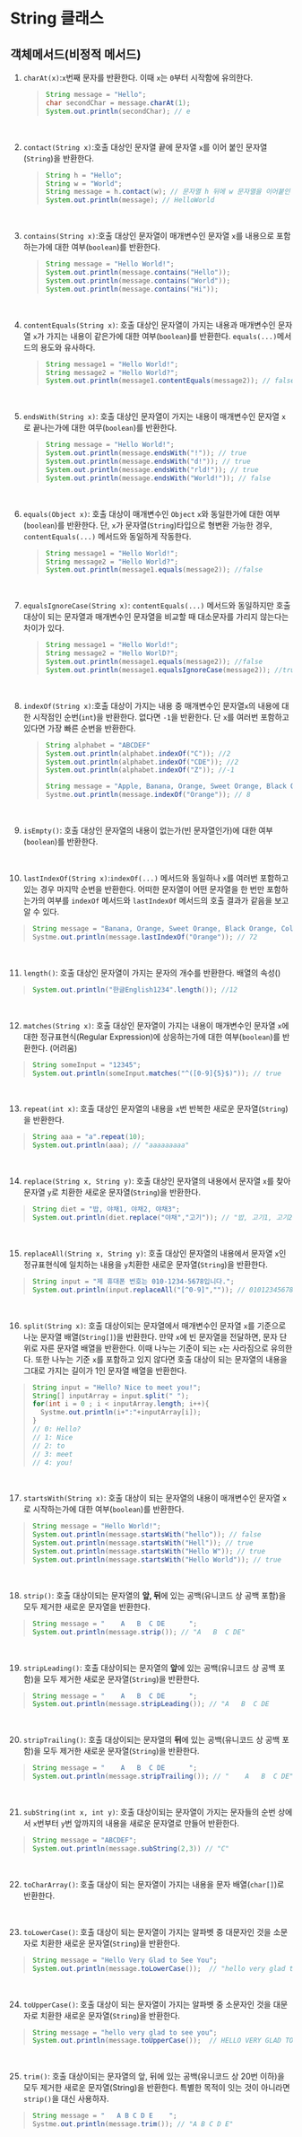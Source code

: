 # String 클래스

## 객체메서드(비정적 메서드)
1. `charAt(x)`:`x`번째 문자를 반환한다. 이때 `x`는 `0`부터 시작함에 유의한다. 
    >```java
    > String message = "Hello";
    > char secondChar = message.charAt(1);
    > System.out.println(secondChar); // e  
    >```
<br>

2. `contact(String x)`:호출 대상인 문자열 끝에 문자열 `x`를 이어 붙인 문자열(`String`)을 반환한다.
    >```java
    >String h = "Hello";
    >String w = "World";
    >String message = h.contact(w); // 문자열 h 뒤에 w 문자열을 이어붙인 문자열을 반환..
    >System.out.println(message); // HelloWorld
    >```
<br>

3. `contains(String x)`:호출 대상인 문자열이 매개변수인 문자열 `x`를 내용으로 포함하는가에 대한 여부(`boolean`)를 반환한다.
    >```java
    >String message = "Hello World!";
    >System.out.println(message.contains("Hello"));
    >System.out.println(message.contains("World"));
    >System.out.println(message.contains("Hi"));
    >```
<br>

4. `contentEquals(String x)`: 호출 대상인 문자열이 가지는 내용과 매개변수인 문자열 `x`가 가지는 내용이 같은가에 대한 여부(`boolean`)를 반환한다. `equals(...)`메서드의 용도와 유사하다.
   >```java
   >String message1 = "Hello World!";
   >String message2 = "Hello World?";
   >System.out.println(message1.contentEquals(message2)); // false
   >```
<br>

5. `endsWith(String x)`: 호출 대상인 문자열이 가지는 내용이 매개변수인 문자열 `x`로 끝나는가에 대한 여무(`boolean`)를 반환한다.
   >```java
   >String message = "Hello World!"; 
   >System.out.println(message.endsWith("!")); // true
   >System.out.println(message.endsWith("d!")); // true
   >System.out.println(message.endsWith("rld!")); // true
   >System.out.println(message.endsWith("World!")); // false
   >```
<br>

6. `equals(Object x)`: 호출 대상이 매개변수인 `Object` `x`와 동일한가에 대한 여부(`boolean`)를 반환한다. 단, `x`가 문자열(`String`)타입으로 형변환 가능한 경우, `contentEquals(...)` 메서드와 동일하게 작동한다.
   >```java
   >String message1 = "Hello World!"; 
   >String message2 = "Hello World?";
   >System.out.println(message1.equals(message2)); //false
   >```
<br>

7. `equalsIgnoreCase(String x)`: `contentEquals(...)` 메서드와 동일하지만 호출 대상이 되는 문자열과 매개변수인 문자열을 비교할 때 대소문자를 가리지 않는다는 차이가 있다.
   >```java
   >String message1 = "Hello World!"; 
   >String message2 = "Hello WorlD?";
   >System.out.println(message1.equals(message2)); //false
   >System.out.println(message1.equalsIgnoreCase(message2)); //true
   >```
<br>

8. `indexOf(String x)`:호출 대상이 가지는 내용 중 매개변수인 문자열`x`의 내용에 대한 시작점인 순번(`int`)을 반환한다. 없다면 `-1`을 반환한다. 단 `x`를 여러번 포함하고 있다면 가장 빠른 순번을 반환한다.
   >```java
   >String alphabet = "ABCDEF"
   >System.out.println(alphabet.indexOf("C")); //2
   >System.out.println(alphabet.indexOf("CDE")); //2
   >System.out.println(alphabet.indexOf("Z")); //-1
   >```
   >
   >```java
   >String message = "Apple, Banana, Orange, Sweet Orange, Black Orange, Color Orange, Oranges, More Oranges";
   >Systme.out.println(message.indexOf("Orange")); // 8
   >```
<br>

9. `isEmpty()`: 호출 대상인 문자열의 내용이 없는가(빈 문자열인가)에 대한 여부(`boolean`)를 반환한다.
<br>


10. `lastIndexOf(String x)`:`indexOf(...)` 메서드와 동일하나 `x`를 여러번 포함하고 있는 경우 마지막 순번을 반환한다. 어떠한 문자열이 어떤 문자열을 한 번만 포함하는가의 여부를 `indexOf` 메서드와 `lastIndexOf` 메서드의 호출 결과가 같음을 보고 알 수 있다. 
   >```java
   >String message = "Banana, Orange, Sweet Orange, Black Orange, Color Orange, Oranges, More Oranges";
   >Systme.out.println(message.lastIndexOf("Orange")); // 72
   >```
<br>

11. `length()`: 호출 대상인 문자열이 가지는 문자의 개수를 반환한다. 배열의 속성()
   >```java
   >System.out.println("한글English1234".length()); //12
   >```
<br>

12. `matches(String x)`: 호출 대상인 문자열이 가지는 내용이 매개변수인 문자열 `x`에 대한 정규표현식(Regular Expression)에 상응하는가에 대한 여부(`boolean`)를 반환한다. (어려움)
   >```java
   >String someInput = "12345";
   >System.out.println(someInput.matches("^([0-9]{5}$)")); // true
   >```
<br>

13. `repeat(int x)`: 호출 대상인 문자열의 내용을 `x`번 반복한 새로운 문자열(`String`)을 반환한다.
   >```java
   >String aaa = "a".repeat(10);
   >System.out.println(aaa); // "aaaaaaaaa"
   >```
<br>

14. `replace(String x, String y)`: 호출 대상인 문자열의 내용에서 문자열 `x`를 찾아 문자열 `y`로 치환한 새로운 문자열(`String`)을 반환한다. 
   >```java
   >String diet = "밥, 야채1, 야채2, 야채3";
   >System.out.println(diet.replace("야채","고기")); // "밥, 고기1, 고기2, 고기3"
   >```
<br>

15. `replaceAll(String x, String y)`: 호출 대상인 문자열의 내용에서 문자열 `x`인 정규표현식에 일치하는 내용을 `y`치환한 새로운 문자열(`String`)을 반환한다. 
   >```java
   >String input = "제 휴대폰 번호는 010-1234-5678입니다.";
   >System.out.println(input.replaceAll("[^0-9]","")); // 01012345678
   >```
<br>

16. `split(String x)`: 호출 대상이되는 문자열에서 매개변수인 문자열 `x`를 기준으로 나눈 문자열 배열(`String[]`)을 반환한다. 만약 `x`에 빈 문자열을 전달하면, 문자 단위로 자른 문자열 배열을 반환한다. 이때 나누는 기준이 되는 `x`는 사라짐으로 유의한다. 또한 나누는 기준 `x`를 포함하고 있지 않다면 호출 대상이 되는 문자열의 내용을 그대로 가지는 길이가 1인 문자열 배열을 반환한다.
   >```java
   >String input = "Hello? Nice to meet you!";
   >String[] inputArray = input.split(" ");
   >for(int i = 0 ; i < inputArray.length; i++){
   >   Systme.out.println(i+":"+inputArray[i]);
   >}
   >// 0: Hello?
   >// 1: Nice
   >// 2: to
   >// 3: meet
   >// 4: you!
   >```
<br>

17. `startsWith(String x)`: 호출 대상이 되는 문자열의 내용이 매개변수인 문자열 `x`로 시작하는가에 대한 여부(`boolean`)를 반환한다.
   >```java
   >String message = "Hello World!";
   >System.out.println(message.startsWith("hello")); // false
   >System.out.println(message.startsWith("Hell")); // true
   >System.out.println(message.startsWith("Hello W")); // true
   >System.out.println(message.startsWith("Hello World")); // true
   >```
<br>

18. `strip()`: 호출 대상이되는 문자열의 **앞, 뒤**에 있는 공백(유니코드 상 공백 포함)을 모두 제거한 새로운 문자열을 반환한다.
   >```java
   >String message = "    A   B  C DE      ";
   >System.out.println(message.strip()); // "A   B  C DE"
   >```
<br>

19. `stripLeading()`: 호출 대상이되는 문자열의 **앞**에 있는 공백(유니코드 상 공백 포함)을 모두 제거한 새로운 문자열(`String`)을 반환한다.
   >```java
   >String message = "    A   B  C DE      ";
   >System.out.println(message.stripLeading()); // "A   B  C DE        "
   >```
<br>

20. `stripTrailing()`: 호출 대상이되는 문자열의 **뒤**에 있는 공백(유니코드 상 공백 포함)을 모두 제거한 새로운 문자열(`String`)을 반환한다.
   >```java
   >String message = "    A   B  C DE      ";
   >System.out.println(message.stripTrailing()); // "    A   B  C DE"
   >```
<br>

21. `subString(int x, int y)`: 호출 대상이되는 문자열이 가지는 문자들의 순번 상에서 `x`번부터 `y`번 앞까지의 내용을 새로운 문자열로 만들어 반환한다.
   >```java
   >String message = "ABCDEF";
   >System.out.println(message.subString(2,3)) // "C"
   >```
<br>

22. `toCharArray()`: 호출 대상이 되는 문자열이 가지는 내용을 문자 배열(`char[]`)로 반환한다.
<br>

23. `toLowerCase()`: 호출 대상이 되는 문자열이 가지는 알파벳 중 대문자인 것을 소문자로 치환한 새로운 문자열(`String`)을 반환한다.
   >```java
   > String message = "Hello Very Glad to See You";
   >System.out.println(message.toLowerCase());  // "hello very glad to see you" 
   >```
<br>

24. `toUpperCase()`: 호출 대상이 되는 문자열이 가지는 알파벳 중 소문자인 것을 대문자로 치환한 새로운 문자열(`String`)을 반환한다.
   >```java
   > String message = "hello very glad to see you";
   >System.out.println(message.toUpperCase());  // HELLO VERY GLAD TO SEE YOU"
   >```
<br>

25. `trim()`: 호출 대상이되는 문자열의 앞, 뒤에 있는 공백(유니코드 상 20번 이하)을 모두 제거한 새로운 문자열(String)을 반환한다. 특별한 목적이 잇는 것이 아니라면 `strip()`을 대신 사용하자.
   >```java
   >String message = "   A B C D E    ";
   >Systme.out.println(message.trim()); // "A B C D E"
   >```
<br>
